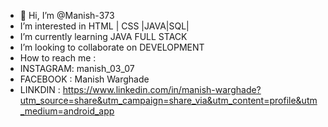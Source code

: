 - 👋 Hi, I’m @Manish-373
- I’m interested in HTML | CSS |JAVA|SQL|
- I’m currently learning JAVA FULL STACK
- I’m looking to collaborate on DEVELOPMENT 
- How to reach me :
- INSTAGRAM: manish_03_07
- FACEBOOK : Manish Warghade
- LINKDIN : https://www.linkedin.com/in/manish-warghade?utm_source=share&utm_campaign=share_via&utm_content=profile&utm_medium=android_app


